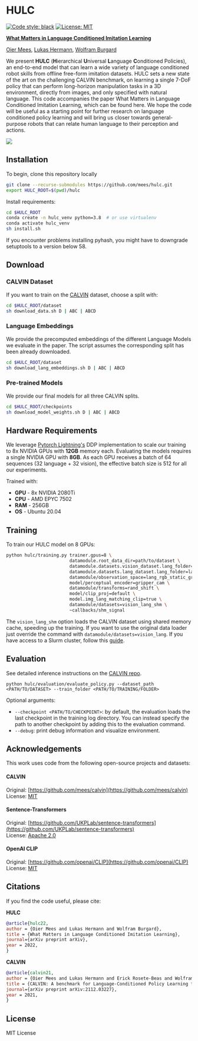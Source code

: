# HULC
[![Code style: black](https://img.shields.io/badge/code%20style-black-000000.svg)](https://github.com/psf/black)
[![License: MIT](https://img.shields.io/badge/License-MIT-yellow.svg)](https://opensource.org/licenses/MIT)

[<b>What Matters in Language Conditioned Imitation Learning</b>](https://arxiv.org/pdf/foo.pdf)

[Oier Mees](https://www.oiermees.com/), [Lukas Hermann](http://www2.informatik.uni-freiburg.de/~hermannl/), [Wolfram Burgard](http://www2.informatik.uni-freiburg.de/~burgard)

 We present **HULC** (**H**ierarchical **U**niversal **L**anguage **C**onditioned Policies), an end-to-end model that can 
 learn  a wide variety of language conditioned robot skills from  offline free-form imitation datasets. HULC sets a new state of the art on the challenging CALVIN benchmark, 
 on learning a single 7-DoF policy that can perform long-horizon manipulation tasks in a 3D environment, directly from images, and only specified with natural language.
This code accompanies the paper What Matters in Language Conditioned Imitation Learning, which can be found here. 
We hope the code will be useful as a starting point for further research on language conditioned policy learning and will bring us closer towards general-purpose robots that can relate human language to their perception and actions. 

![](media/hulc_rollout.gif)
## Installation
To begin, clone this repository locally
```bash
git clone --recurse-submodules https://github.com/mees/hulc.git
export HULC_ROOT=$(pwd)/hulc

```
Install requirements:
```bash
cd $HULC_ROOT
conda create -n hulc_venv python=3.8  # or use virtualenv
conda activate hulc_venv
sh install.sh
```
If you encounter problems installing pyhash, you might have to downgrade setuptools to a version below 58.

## Download 
### CALVIN Dataset
If you want to train on the [CALVIN](https://github.com/mees/calvin) dataset, choose a split with:
```bash
cd $HULC_ROOT/dataset
sh download_data.sh D | ABC | ABCD
```
### Language Embeddings
We provide the precomputed embeddings of the different Language Models we evaluate in the paper.
The script assumes the corresponding split has been already downloaded.
```bash
cd $HULC_ROOT/dataset
sh download_lang_embeddings.sh D | ABC | ABCD
```

### Pre-trained Models
We provide our final models for all three CALVIN splits.
```bash
cd $HULC_ROOT/checkpoints
sh download_model_weights.sh D | ABC | ABCD
```

## Hardware Requirements 

We leverage [Pytorch Lightning's](https://www.pytorchlightning.ai/) DDP implementation to scale our training to 8x NVIDIA GPUs with **12GB** memory each.
Evaluating the models requires a single NVIDIA GPU with **8GB**. As each GPU receives a batch of 64 sequences (32 language + 32 vision), the effective batch size is 512 for all our experiments.

Trained with:
- **GPU** - 8x NVIDIA 2080Ti
- **CPU** - AMD EPYC 7502
- **RAM** - 256GB
- **OS** - Ubuntu 20.04

## Training
To train our HULC model on 8 GPUs:
```bash
python hulc/training.py trainer.gpus=8 \
                        datamodule.root_data_dir=path/to/dataset \
                        datamodule.datasets.vision_dataset.lang_folder=lang_paraphrase-MiniLM-L3-v2 \
                        datamodule.datasets.lang_dataset.lang_folder=lang_paraphrase-MiniLM-L3-v2 \
                        datamodule/observation_space=lang_rgb_static_gripper_rel_act \
                        model/perceptual_encoder=gripper_cam \
                        datamodule/transforms=rand_shift \
                        model/clip_proj=default \
                        model.img_lang_matching_clip=true \
                        datamodule/datasets=vision_lang_shm \
                        ~callbacks/shm_signal
```
The `vision_lang_shm` option loads the CALVIN dataset using shared memory cache, speeding up the training.
If you want to use the original data loader just override the command with `datamodule/datasets=vision_lang`.
If you have access to a Slurm cluster, follow this [guide](https://github.com/mees/hulc/blob/main/slurm_scripts/README.md).

## Evaluation
See detailed inference instructions on the [CALVIN repo](https://github.com/mees/calvin#muscle-evaluation-the-calvin-challenge).
```
python hulc/evaluation/evaluate_policy.py --dataset_path <PATH/TO/DATASET> --train_folder <PATH/TO/TRAINING/FOLDER>
```
Optional arguments:

- `--checkpoint <PATH/TO/CHECKPOINT>`: by default, the evaluation loads the last checkpoint in the training log directory.
You can instead specify the path to another checkpoint by adding this to the evaluation command.
- `--debug`: print debug information and visualize environment.

## Acknowledgements

This work uses code from the following open-source projects and datasets:

#### CALVIN
Original:  [https://github.com/mees/calvin](https://github.com/mees/calvin)  
License: [MIT](https://github.com/mees/calvin/blob/main/LICENSE)    

#### Sentence-Transformers
Original:  [https://github.com/UKPLab/sentence-transformers](https://github.com/UKPLab/sentence-transformers)  
License: [Apache 2.0](https://github.com/UKPLab/sentence-transformers/blob/master/LICENSE)  

#### OpenAI CLIP
Original: [https://github.com/openai/CLIP](https://github.com/openai/CLIP)  
License: [MIT](https://github.com/openai/CLIP/blob/main/LICENSE)  
## Citations

If you find the code useful, please cite:

**HULC**
```bibtex
@article{hulc22,
author = {Oier Mees and Lukas Hermann and Wolfram Burgard},
title = {What Matters in Language Conditioned Imitation Learning},
journal={arXiv preprint arXiv},
year = 2022,
}
```
**CALVIN**
```bibtex
@article{calvin21,
author = {Oier Mees and Lukas Hermann and Erick Rosete-Beas and Wolfram Burgard},
title = {CALVIN: A benchmark for Language-Conditioned Policy Learning for Long-Horizon Robot Manipulation Tasks},
journal={arXiv preprint arXiv:2112.03227},
year = 2021,
}
```

## License

MIT License